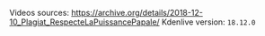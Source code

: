 Videos sources: https://archive.org/details/2018-12-10_Plagiat_RespecteLaPuissancePapale/
Kdenlive version: `18.12.0` 
